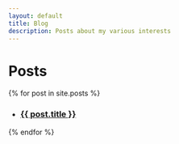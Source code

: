```yaml
---
layout: default
title: Blog
description: Posts about my various interests
---
```

# Posts
{% for post in site.posts %}
 
<ul>
 
<li>
    <h3><a href="{{ post.url | relative_url }}">{{ post.title }}</a></h3>
</li>
 
</ul>{% endfor %}
